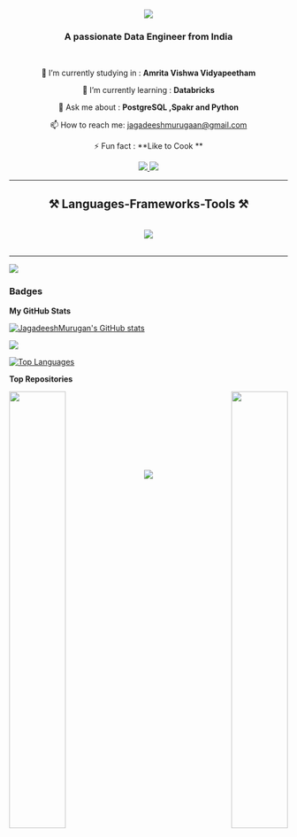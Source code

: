 
<h1 align="center">
    <img  src="https://readme-typing-svg.herokuapp.com/?font=Righteous&size=35&center=true&vCenter=true&width=500&height=70&duration=4000&lines=Hi+There!+👋;+I'm+Jagadeesh+Murugan;" />
</h1>

<h3 align="center">A passionate Data Engineer from India </h3>

<br/>

<div align="center">
 
 🔭 I’m currently studying in : **Amrita Vishwa Vidyapeetham**
 
 🌱 I’m currently learning : **Databricks**

 💬 Ask me about : **PostgreSQL ,Spakr and Python**

 📫 How to reach me: jagadeeshmurugaan@gmail.com

 ⚡ Fun fact : **Like to Cook **
 
 </div>
 
<div align="center"> 
  <a href="mailto:jagadeeshmurugaan@gmail.com">
    <img src="https://img.shields.io/badge/Gmail-333333?style=for-the-badge&logo=gmail&logoColor=blue" />
  </a>
  <a href=https://www.linkedin.com/in/jagadeesh-murugan-012a4128b/ target="_blank">
    <img src="https://img.shields.io/badge/LinkedIn-0077B5?style=for-the-badge&logo=linkedin&logoColor=white" target="_blank" />
  </a>

  </a>
</div>

 <hr/>
 
<h2 align="center">⚒️ Languages-Frameworks-Tools ⚒️</h2>
<br/>
<div align="center">
    <img src="https://skillicons.dev/icons?i=python,java,mysql,html,css,vscode" /><br>
   
</div>

<br/>
<hr/>

<a href="https://www.github.com/JagadeeshMurugan" target="_blank" rel="noreferrer"><img
src="https://img.shields.io/github/followers/JagadeeshMurugan?logo=github&style=for-the-badge&color=3382ed&labelColor=181824" /></a>

### Badges

<b>My GitHub Stats</b>

<a href="http://www.github.com/JagadeeshMurugan"><img src="https://github-readme-stats.vercel.app/api?username=JagadeeshMurugan&show_icons=true&hide=&count_private=true&title_color=3382ed&text_color=ffffff&icon_color=3382ed&bg_color=22272e&hide_border=true&show_icons=true" alt="JagadeeshMurugan's GitHub stats" /></a>

<a href="http://www.github.com/JagadeeshMurugan"><img src="https://github-readme-streak-stats.herokuapp.com/?user=JagadeeshMurugan&stroke=ffffff&background=22272e&ring=3382ed&fire=3382ed&currStreakNum=ffffff&currStreakLabel=3382ed&sideNums=ffffff&sideLabels=ffffff&dates=ffffff&hide_border=true" /></a>

<a href="https://github.com/JagadeeshMurugan" align="left"><img src="https://github-readme-stats.vercel.app/api/top-langs/?username=JagadeeshMurugan&langs_count=10&title_color=3382ed&text_color=ffffff&icon_color=3382ed&bg_color=22272e&hide_border=true&locale=en&custom_title=Top%20%Languages" alt="Top Languages" /></a>

<b>Top Repositories</b>

<div width="100%" align="center"><a href="https://github.com/JagadeeshMurugan/DATABASE-DESIGN-FACEBOOK" align="left"><img align="left" width="45%" src="https://github-readme-stats.vercel.app/api/pin/?username=JagadeeshMurugan&repo=DATABASE-DESIGN-FACEBOOK&title_color=3382ed&text_color=ffffff&icon_color=3382ed&bg_color=22272e&hide_border=true&locale=en" /></a><a href="https://github.com/JagadeeshMurugan/Html-Css-Js-Porfolio" align="right"><img align="right" width="45%" src="https://github-readme-stats.vercel.app/api/pin/?username=JagadeeshMurugan&repo=Html-Css-Js-Porfolio&title_color=3382ed&text_color=ffffff&icon_color=3382ed&bg_color=22272e&hide_border=true&locale=en" /></a></div><br /><br /><br /><br /><br /><br /><br />

<h3 align="center">
    <img src="https://readme-typing-svg.herokuapp.com/?font=Righteous&size=25&center=true&vCenter=true&width=500&height=70&duration=4000&lines=Thanks+for+visiting!+✌️;+Shoot+me+a+message+on+Linkedin!;I'm+always+down+to+collab+:)">
</h3>

<br/>
